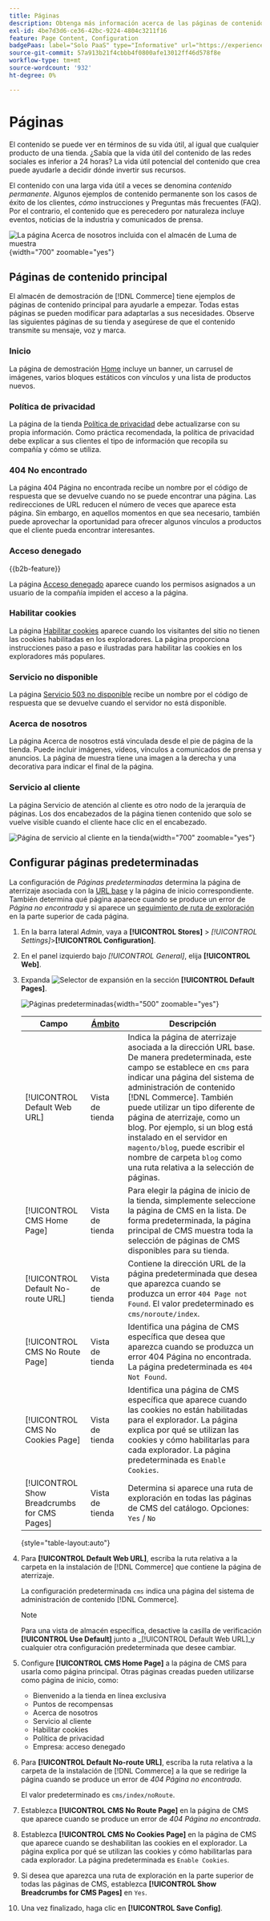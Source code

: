 ```yaml
---
title: Páginas
description: Obtenga más información acerca de las páginas de contenido principales incluidas en la tienda de demostración de  [!DNL Commerce] y sobre cómo cambiar la configuración de las páginas predeterminadas.
exl-id: 4be7d3d6-ce36-42bc-9224-4804c3211f16
feature: Page Content, Configuration
badgePaas: label="Solo PaaS" type="Informative" url="https://experienceleague.adobe.com/en/docs/commerce/user-guides/product-solutions" tooltip="Se aplica solo a proyectos de Adobe Commerce en la nube (infraestructura PaaS administrada por Adobe) y a proyectos locales."
source-git-commit: 57a913b21f4cbbb4f0800afe13012ff46d578f8e
workflow-type: tm+mt
source-wordcount: '932'
ht-degree: 0%

---
```


# Páginas

El contenido se puede ver en términos de su vida útil, al igual que cualquier producto de una tienda. ¿Sabía que la vida útil del contenido de las redes sociales es inferior a 24 horas? La vida útil potencial del contenido que crea puede ayudarle a decidir dónde invertir sus recursos.

El contenido con una larga vida útil a veces se denomina _contenido permanente_. Algunos ejemplos de contenido permanente son los casos de éxito de los clientes, _cómo_ instrucciones y Preguntas más frecuentes (FAQ). Por el contrario, el contenido que es perecedero por naturaleza incluye eventos, noticias de la industria y comunicados de prensa.

![La página Acerca de nosotros incluida con el almacén de Luma de muestra ](./assets/storefront-about-us.png){width="700" zoomable="yes"}

## Páginas de contenido principal

El almacén de demostración de [!DNL Commerce] tiene ejemplos de páginas de contenido principal para ayudarle a empezar. Todas estas páginas se pueden modificar para adaptarlas a sus necesidades. Observe las siguientes páginas de su tienda y asegúrese de que el contenido transmite su mensaje, voz y marca.

### Inicio

La página de demostración [Home](../getting-started/storefront.md#home-page) incluye un banner, un carrusel de imágenes, varios bloques estáticos con vínculos y una lista de productos nuevos.

### Política de privacidad

La página de la tienda [Política de privacidad](../getting-started/privacy-policy.md) debe actualizarse con su propia información. Como práctica recomendada, la política de privacidad debe explicar a sus clientes el tipo de información que recopila su compañía y cómo se utiliza.

### 404 No encontrado

La página 404 Página no encontrada recibe un nombre por el código de respuesta que se devuelve cuando no se puede encontrar una página. Las redirecciones de URL reducen el número de veces que aparece esta página. Sin embargo, en aquellos momentos en que sea necesario, también puede aprovechar la oportunidad para ofrecer algunos vínculos a productos que el cliente pueda encontrar interesantes.

### Acceso denegado

{{b2b-feature}}

La página [Acceso denegado](../b2b/account-company-roles-permissions.md) aparece cuando los permisos asignados a un usuario de la compañía impiden el acceso a la página.

### Habilitar cookies

La página [Habilitar cookies](../getting-started/compliance-cookie-law.md) aparece cuando los visitantes del sitio no tienen las cookies habilitadas en los exploradores. La página proporciona instrucciones paso a paso e ilustradas para habilitar las cookies en los exploradores más populares.

### Servicio no disponible

La página [Servicio 503 no disponible](../configuration-reference/general/general.md) recibe un nombre por el código de respuesta que se devuelve cuando el servidor no está disponible.

### Acerca de nosotros

La página Acerca de nosotros está vinculada desde el pie de página de la tienda. Puede incluir imágenes, vídeos, vínculos a comunicados de prensa y anuncios. La página de muestra tiene una imagen a la derecha y una decorativa para indicar el final de la página.

### Servicio al cliente

La página Servicio de atención al cliente es otro nodo de la jerarquía de páginas. Los dos encabezados de la página tienen contenido que solo se vuelve visible cuando el cliente hace clic en el encabezado.

![Página de servicio al cliente en la tienda](./assets/storefront-customer-service.png){width="700" zoomable="yes"}

## Configurar páginas predeterminadas

La configuración de _Páginas predeterminadas_ determina la página de aterrizaje asociada con la [URL base](../stores-purchase/store-urls.md) y la página de inicio correspondiente. También determina qué página aparece cuando se produce un error de _Página no encontrada_ y si aparece un [seguimiento de ruta de exploración](../catalog/navigation-breadcrumb-trail.md) en la parte superior de cada página.

1. En la barra lateral _Admin_, vaya a **[!UICONTROL Stores]** > _[!UICONTROL Settings]_>**[!UICONTROL Configuration]**.

1. En el panel izquierdo bajo _[!UICONTROL General]_, elija **[!UICONTROL Web]**.

1. Expanda ![Selector de expansión](../assets/icon-display-expand.png) en la sección **[!UICONTROL Default Pages]**.

   ![Páginas predeterminadas](./assets/web-default-pages.png){width="500" zoomable="yes"}

   | Campo | [Ámbito](../getting-started/websites-stores-views.md#scope-settings) | Descripción |
   |--- |--- |--- |
   | [!UICONTROL Default Web URL] | Vista de tienda | Indica la página de aterrizaje asociada a la dirección URL base. De manera predeterminada, este campo se establece en `cms` para indicar una página del sistema de administración de contenido [!DNL Commerce]. También puede utilizar un tipo diferente de página de aterrizaje, como un blog. Por ejemplo, si un blog está instalado en el servidor en `magento/blog`, puede escribir el nombre de carpeta `blog` como una ruta relativa a la selección de páginas. |
   | [!UICONTROL CMS Home Page] | Vista de tienda | Para elegir la página de inicio de la tienda, simplemente seleccione la página de CMS en la lista. De forma predeterminada, la página principal de CMS muestra toda la selección de páginas de CMS disponibles para su tienda. |
   | [!UICONTROL Default No-route URL] | Vista de tienda | Contiene la dirección URL de la página predeterminada que desea que aparezca cuando se produzca un error `404 Page not Found`. El valor predeterminado es `cms/noroute/index`. |
   | [!UICONTROL CMS No Route Page] | Vista de tienda | Identifica una página de CMS específica que desea que aparezca cuando se produzca un error 404 Página no encontrada. La página predeterminada es `404 Not Found`. |
   | [!UICONTROL CMS No Cookies Page] | Vista de tienda | Identifica una página de CMS específica que aparece cuando las cookies no están habilitadas para el explorador. La página explica por qué se utilizan las cookies y cómo habilitarlas para cada explorador. La página predeterminada es `Enable Cookies`. |
   | [!UICONTROL Show Breadcrumbs for CMS Pages] | Vista de tienda | Determina si aparece una ruta de exploración en todas las páginas de CMS del catálogo. Opciones: `Yes` / `No` |

   {style="table-layout:auto"}

1. Para **[!UICONTROL Default Web URL]**, escriba la ruta relativa a la carpeta en la instalación de [!DNL Commerce] que contiene la página de aterrizaje.

   La configuración predeterminada `cms` indica una página del sistema de administración de contenido [!DNL Commerce].

   >[!NOTE]
   >
   >Para una vista de almacén específica, desactive la casilla de verificación **[!UICONTROL Use Default]** junto a _[!UICONTROL Default Web URL]_y cualquier otra configuración predeterminada que desee cambiar.

1. Configure **[!UICONTROL CMS Home Page]** a la página de CMS para usarla como página principal. Otras páginas creadas pueden utilizarse como página de inicio, como:

   - Bienvenido a la tienda en línea exclusiva
   - Puntos de recompensas
   - Acerca de nosotros
   - Servicio al cliente
   - Habilitar cookies
   - Política de privacidad
   - Empresa: acceso denegado

1. Para **[!UICONTROL Default No-route URL]**, escriba la ruta relativa a la carpeta de la instalación de [!DNL Commerce] a la que se redirige la página cuando se produce un error de _404 Página no encontrada_.

   El valor predeterminado es `cms/index/noRoute`.

1. Establezca **[!UICONTROL CMS No Route Page]** en la página de CMS que aparece cuando se produce un error de _404 Página no encontrada_.

1. Establezca **[!UICONTROL CMS No Cookies Page]** en la página de CMS que aparece cuando se deshabilitan las cookies en el explorador. La página explica por qué se utilizan las cookies y cómo habilitarlas para cada explorador. La página predeterminada es `Enable Cookies`.

1. Si desea que aparezca una ruta de exploración en la parte superior de todas las páginas de CMS, establezca **[!UICONTROL Show Breadcrumbs for CMS Pages]** en `Yes`.

1. Una vez finalizado, haga clic en **[!UICONTROL Save Config]**.
